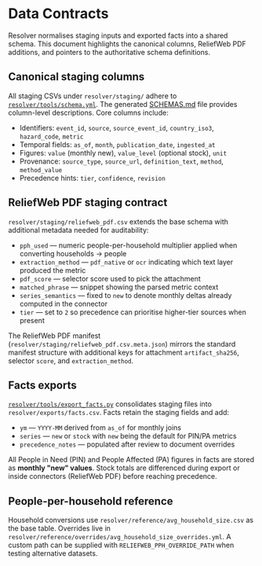 # Data Contracts

Resolver normalises staging inputs and exported facts into a shared schema. This document highlights the canonical columns, ReliefWeb PDF additions, and pointers to the authoritative schema definitions.

## Canonical staging columns

All staging CSVs under `resolver/staging/` adhere to [`resolver/tools/schema.yml`](../tools/schema.yml). The generated [SCHEMAS.md](../../SCHEMAS.md) file provides column-level descriptions. Core columns include:

- Identifiers: `event_id`, `source`, `source_event_id`, `country_iso3`, `hazard_code`, `metric`
- Temporal fields: `as_of`, `month`, `publication_date`, `ingested_at`
- Figures: `value` (monthly new), `value_level` (optional stock), `unit`
- Provenance: `source_type`, `source_url`, `definition_text`, `method`, `method_value`
- Precedence hints: `tier`, `confidence`, `revision`

## ReliefWeb PDF staging contract

`resolver/staging/reliefweb_pdf.csv` extends the base schema with additional metadata needed for auditability:

- `pph_used` — numeric people-per-household multiplier applied when converting households → people
- `extraction_method` — `pdf_native` or `ocr` indicating which text layer produced the metric
- `pdf_score` — selector score used to pick the attachment
- `matched_phrase` — snippet showing the parsed metric context
- `series_semantics` — fixed to `new` to denote monthly deltas already computed in the connector
- `tier` — set to `2` so precedence can prioritise higher-tier sources when present

The ReliefWeb PDF manifest (`resolver/staging/reliefweb_pdf.csv.meta.json`) mirrors the standard manifest structure with additional keys for attachment `artifact_sha256`, selector `score`, and `extraction_method`.

## Facts exports

[`resolver/tools/export_facts.py`](../tools/export_facts.py) consolidates staging files into `resolver/exports/facts.csv`. Facts retain the staging fields and add:

- `ym` — `YYYY-MM` derived from `as_of` for monthly joins
- `series` — `new` or `stock` with `new` being the default for PIN/PA metrics
- `precedence_notes` — populated after review to document overrides

All People in Need (PIN) and People Affected (PA) figures in facts are stored as **monthly "new" values**. Stock totals are differenced during export or inside connectors (ReliefWeb PDF) before reaching precedence.

## People-per-household reference

Household conversions use `resolver/reference/avg_household_size.csv` as the base table. Overrides live in `resolver/reference/overrides/avg_household_size_overrides.yml`. A custom path can be supplied with `RELIEFWEB_PPH_OVERRIDE_PATH` when testing alternative datasets.
